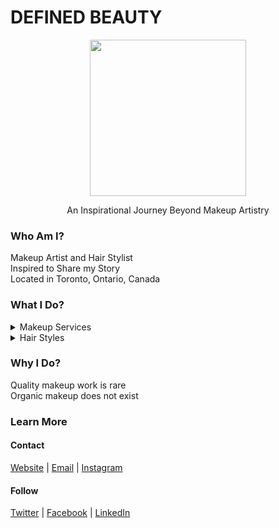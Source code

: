 
# DEFINED BEAUTY
<p align="center"><img width="250" height="auto" src="https://www.definedbeauty.ca/logo.png">
</p>

<p align="center"> An Inspirational Journey Beyond Makeup Artistry <p/>

### Who Am I? 
Makeup Artist and Hair Stylist <br>
Inspired to Share my Story<br>
Located in Toronto, Ontario, Canada 

### What I Do?
<details>
<summary>Makeup Services</summary>
*EVENT
*FASHION
*LIFESTYLE
</details>
<details>
<summary>Hair Styles</summary>
*EVENT
*FASHION
*LIFESTYLE
</details>


### Why I Do?
Quality makeup work is rare  <br>
Organic makeup does not exist 

### Learn More
#### Contact
[Website](https://definedbeauty.ca) | [Email](mailto:hello@definedbeauty.ca) | [Instagram](https://instagram.com/definedbydhushy)

#### Follow
[Twitter](https://twitter.com/definedbydhushy) | [Facebook](https://facebook.com/definedbydhushy) | [LinkedIn](https://linkedin.com/company/definedbydhushy) 

